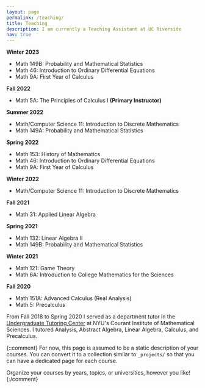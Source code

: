 ```yaml
---
layout: page
permalink: /teaching/
title: Teaching
description: I am currently a Teaching Assistant at UC Riverside
nav: true
---
```

**Winter 2023**
  * Math 149B: Probability and Mathematical Statistics
  * Math 46: Introduction to Ordinary Differential Equations
  * Math 9A: First Year of Calculus

**Fall 2022**
  * Math 5A: The Principles of Calculus I **(Primary Instructor)**

**Summer 2022**
  * Math/Computer Science 11: Introduction to Discrete Mathematics
  * Math 149A: Probability and Mathematical Statistics
  
**Spring 2022**
  * Math 153: History of Mathematics
  * Math 46: Introduction to Ordinary Differential Equations
  * Math 9A: First Year of Calculus

**Winter 2022**
  * Math/Computer Science 11: Introduction to Discrete Mathematics

**Fall 2021**
  * Math 31: Applied Linear Algebra

**Spring 2021**
  * Math 132: Linear Algebra II	
  * Math 149B: Probability and Mathematical Statistics

**Winter 2021**
  * Math 121: Game Theory
  * Math 6A: Introduction to College Mathematics for the Sciences
  
**Fall 2020**
  * Math 151A: Advanced Calculus (Real Analysis)
  * Math 5: Precalculus

From Fall 2018 to Spring 2020 I served as a department tutor in the [Undergraduate Tutoring Center](https://math.nyu.edu/dynamic/undergrad/ba-cas/tutoring/) at NYU's Courant Institute of Mathematical Sciences. I tutored Analysis, Abstract Algebra, Linear Algebra, Calculus, and Precalculus.

{::comment}
For now, this page is assumed to be a static description of your courses. You can convert it to a collection similar to `_projects/` so that you can have a dedicated page for each course.

Organize your courses by years, topics, or universities, however you like!
{:/comment}

